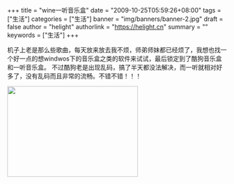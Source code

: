 +++
title = "wine一听音乐盒"
date = "2009-10-25T05:59:26+08:00"
tags = ["生活"]
categories = ["生活"]
banner = "img/banners/banner-2.jpg"
draft = false
author = "helight"
authorlink = "https://helight.cn"
summary = ""
keywords = ["生活"]
+++

机子上老是那么些歌曲，每天放来放去我不烦，师弟师妹都已经烦了，我想也找一个好一点的想windwos下的音乐盒之类的软件来试试，最后锁定到了酷狗音乐盒和一听音乐盒。
不过酷狗老是出现乱码，搞了半天都没法解决，而一听就相对好多了，没有乱码而且非常的流畅。不错不错！！！
<!--more-->
<a href="/zb_users/upload/2009/10/iting.png" target="blank"><img class="alignnone size-medium wp-image-362" title="iting" alt="" src="/zb_users/upload/2009/10/iting-300x208.png" width="300" height="208" /></a>